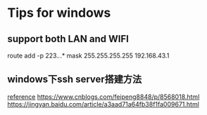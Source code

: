 #  Tips for windows

## support both LAN and WIFI 
route add -p  223.*.*.* mask 255.255.255.255 192.168.43.1

## windows下ssh server搭建方法
  [reference](https://blog.csdn.net/luhuaxing/article/details/104074680)
  https://www.cnblogs.com/feipeng8848/p/8568018.html
  https://jingyan.baidu.com/article/a3aad71a64fb38f1fa009671.html